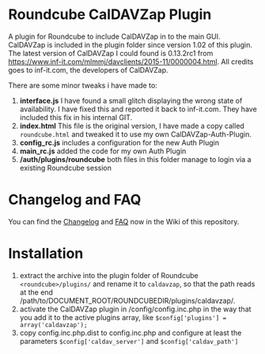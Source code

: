 # Roundcube CalDAVZap Plugin
A plugin for Roundcube to include CalDAVZap in to the main GUI. CalDAVZap is included in the plugin folder since version 1.02 of this plugin. The latest version of CalDAVZap I could found is 0.13.2rc1 from https://www.inf-it.com/mlmmj/davclients/2015-11/0000004.html. All credits goes to inf-it.com, the developers of CalDAVZap.

There are some minor tweaks i have made to: 
1. **interface.js** I have found a small glitch displaying the wrong state of availability. I have fixed this and reported it back to inf-it.com. They have included this fix in his internal GIT.
2. **index.html** This file is the original version, I have made a copy called `roundcube.html` and tweaked it to use my own CalDAVZap-Auth-Plugin.
3. **config_rc.js** includes a configuration for the new Auth Plugin
4. **main_rc.js** added the code for my own Auth Plugin
5. **/auth/plugins/roundcube** both files in this folder manage to login via a existing Roundcube session

# Changelog and FAQ
You can find the [Changelog](../../wiki/Changelog) and [FAQ](../../wiki/FAQ) now in the Wiki of this repository.

# Installation
1. extract the archive into the plugin folder of Roundcube `<roundcube>/plugins/` and rename it to `caldavzap`, so that the path reads at the end /path/to/DOCUMENT_ROOT/ROUNDCUBEDIR/plugins/caldavzap/.
2. activate the CalDAVZap plugin in <roundcube>/config/config.inc.php in the way that you add it to the active plugins array, like `$config['plugins'] = array('caldavzap');`
3. copy config.inc.php.dist to config.inc.php and configure at least the parameters `$config['caldav_server']` and `$config['caldav_path']`
